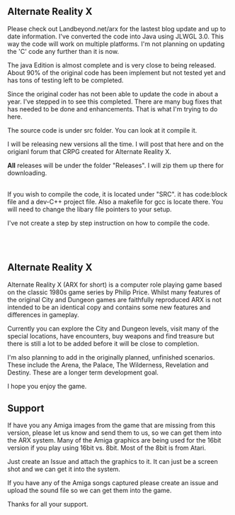 Alternate Reality X
--------------------

Please check out Landbeyond.net/arx  for the lastest blog update and up to date information.  I've converted the code into Java using JLWGL 3.0.  This way the code will work on multiple platforms.   I'm not planning on updating the 'C' code any further than it is now.

The java Edition is almost complete and is very close to being released. About 90% of the original code has been implement but not tested yet and has tons of testing left to be completed.

Since the original coder has not been able to update the code in about a year.  I've stepped in to see this completed.  There are many bug fixes that has needed to be done and enhancements.  That is what I'm trying to do here.

The source code is under src folder.  You can look at it compile it.  

I will be releasing new versions all the time.  I will post that here and on the origianl forum that CRPG created for Alternate Reality X.

<B>All</b> releases will be under the folder "Releases". I will zip them up there for downloading.

<br/>
If you wish to compile the code, it is located under "SRC".  it has code:block file and a dev-C++ project file.  Also a makefile for gcc is locate there.  You will need to change the libary file pointers to your setup.  

I've not create a step by step instruction on how to compile the code.

<br/><br/>
Alternate Reality X 
----------------------------------

Alternate Reality X (ARX for short) is a computer role playing game based on the classic 1980s game series by Philip Price. Whilst many features of the original City and Dungeon games are faithfully reproduced ARX is not intended to be an identical copy and contains some new features and differences in gameplay.

Currently you can explore the City and Dungeon levels, visit many of the special locations, have encounters, buy weapons and find treasure but there is still a lot to be added before it will be close to completion.

I'm also planning to add in the originally planned, unfinished scenarios. These include the Arena, the Palace, The Wilderness, Revelation and Destiny. These are a longer term development goal.


I hope you enjoy the game.


Support
---------------------------
If have you any Amiga images from the game that are missing from this version,  please let us know and send them to us, so we can get them into the ARX system.  Many of the Amiga graphics are being used for the 16bit version if you play using 16bit vs. 8bit.  Most of the 8bit is from Atari.

Just create an Issue and attach the graphics to it.  It can just be a screen shot and we can get it into the system.

If you have any of the Amiga songs captured please create an issue and upload the sound file so we can get them into the game.

Thanks for all your support.

